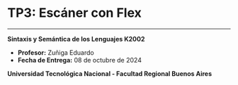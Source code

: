 # TP3: Escáner con Flex

---

**Sintaxis y Semántica de los Lenguajes K2002**
- **Profesor:** Zuñiga Eduardo
- **Fecha de Entrega:** 08 de octubre de 2024

**Universidad Tecnológica Nacional - Facultad Regional Buenos Aires**